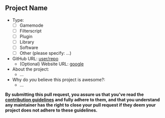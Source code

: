 ## Project Name

- Type: 
  - [ ] Gamemode
  - [ ] Filterscript
  - [ ] Plugin
  - [ ] Library
  - [ ] Software
  - [ ] Other (please specify: ...)
- GitHub URL: [user/repo](https://github.com/user/repo)
  - (Optional) Website URL: [google](https://google.com)
- About the project: 
  - ...
- Why do *you* believe this project is awesome?: 
  - ...


**By submitting this pull request, you assure us that you've read the [contribution guidelines](https://github.com/devlexanderxyz/awesome-samp/blob/master/contributing.md)
and fully adhere to them, and that you understand any maintainer has the right to close your pull request if they deem your project does not adhere to these guidelines.**
